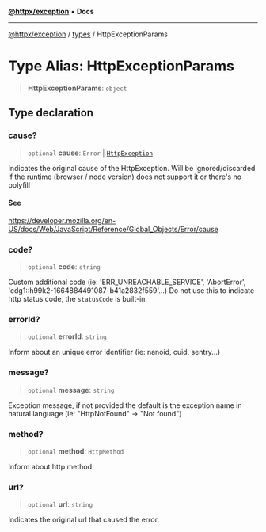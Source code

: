 [**@httpx/exception**](../../README.md) • **Docs**

---

[@httpx/exception](../../README.md) / [types](../README.md) / HttpExceptionParams

# Type Alias: HttpExceptionParams

> **HttpExceptionParams**: `object`

## Type declaration

### cause?

> `optional` **cause**: `Error` \| [`HttpException`](../../base/classes/HttpException.md)

Indicates the original cause of the HttpException.
Will be ignored/discarded if the runtime (browser / node version) does not support it
or there's no polyfill

#### See

https://developer.mozilla.org/en-US/docs/Web/JavaScript/Reference/Global_Objects/Error/cause

### code?

> `optional` **code**: `string`

Custom additional code (ie: 'ERR_UNREACHABLE_SERVICE', 'AbortError', 'cdg1::h99k2-1664884491087-b41a2832f559'...)
Do not use this to indicate http status code, the `statusCode` is built-in.

### errorId?

> `optional` **errorId**: `string`

Inform about an unique error identifier (ie: nanoid, cuid, sentry...)

### message?

> `optional` **message**: `string`

Exception message, if not provided the default is the exception
name in natural language (ie: "HttpNotFound" -> "Not found")

### method?

> `optional` **method**: `HttpMethod`

Inform about http method

### url?

> `optional` **url**: `string`

Indicates the original url that caused the error.
